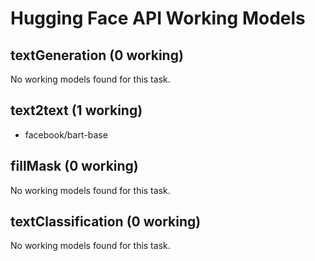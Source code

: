 # Hugging Face API Working Models


## textGeneration (0 working)

No working models found for this task.

## text2text (1 working)

- facebook/bart-base

## fillMask (0 working)

No working models found for this task.

## textClassification (0 working)

No working models found for this task.
